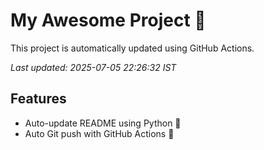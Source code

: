 # My Awesome Project 🚀

This project is automatically updated using GitHub Actions.

_Last updated: 2025-07-05 22:26:32 IST_

## Features
- Auto-update README using Python 🐍
- Auto Git push with GitHub Actions 🤖
